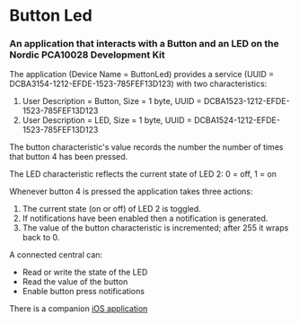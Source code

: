 # Button Led
### An application that interacts with a Button and an LED on the Nordic PCA10028 Development Kit

The application (Device Name = ButtonLed) provides a service (UUID = DCBA3154-1212-EFDE-1523-785FEF13D123) with two characteristics:  

1. User Description = Button, Size = 1 byte, UUID =  DCBA1523-1212-EFDE-1523-785FEF13D123
2. User Description = LED, Size = 1 byte, UUID =  DCBA1524-1212-EFDE-1523-785FEF13D123

The button characteristic's value records the number the number of times that button 4 has been pressed.

The LED characteristic reflects the current state of LED 2: 0 = off, 1 = on

Whenever button 4 is pressed the application takes three actions:  

1. The current state (on or off) of LED 2 is toggled.  
2. If notifications have been enabled then a notification is generated.
3. The value of the button characteristic is incremented; after 255 it wraps back to 0.  

A connected central can:  
* Read or write the state of the LED
* Read the value of the button
* Enable button press notifications  

There is a companion [iOS application](https://github.com/verticon/ButtonLed)
